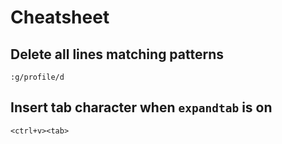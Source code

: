 Cheatsheet
==========

## Delete all lines matching patterns

```
:g/profile/d
```

## Insert tab character when `expandtab` is on

```
<ctrl+v><tab>
```
